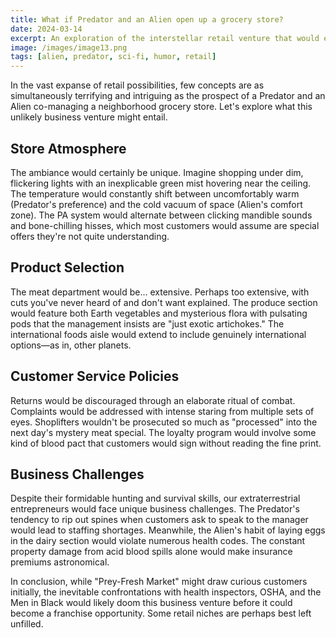 ```yaml
---
title: What if Predator and an Alien open up a grocery store?
date: 2024-03-14
excerpt: An exploration of the interstellar retail venture that would ensue if two of cinema's most terrifying extraterrestrials decided to enter the grocery business.
image: /images/image13.png
tags: [alien, predator, sci-fi, humor, retail]
---
```


In the vast expanse of retail possibilities, few concepts are as simultaneously terrifying and intriguing as the prospect of a Predator and an Alien co-managing a neighborhood grocery store. Let's explore what this unlikely business venture might entail.

## Store Atmosphere

The ambiance would certainly be unique. Imagine shopping under dim, flickering lights with an inexplicable green mist hovering near the ceiling. The temperature would constantly shift between uncomfortably warm (Predator's preference) and the cold vacuum of space (Alien's comfort zone). The PA system would alternate between clicking mandible sounds and bone-chilling hisses, which most customers would assume are special offers they're not quite understanding.

## Product Selection

The meat department would be... extensive. Perhaps too extensive, with cuts you've never heard of and don't want explained. The produce section would feature both Earth vegetables and mysterious flora with pulsating pods that the management insists are "just exotic artichokes." The international foods aisle would extend to include genuinely international options—as in, other planets.

## Customer Service Policies

Returns would be discouraged through an elaborate ritual of combat. Complaints would be addressed with intense staring from multiple sets of eyes. Shoplifters wouldn't be prosecuted so much as "processed" into the next day's mystery meat special. The loyalty program would involve some kind of blood pact that customers would sign without reading the fine print.

## Business Challenges

Despite their formidable hunting and survival skills, our extraterrestrial entrepreneurs would face unique business challenges. The Predator's tendency to rip out spines when customers ask to speak to the manager would lead to staffing shortages. Meanwhile, the Alien's habit of laying eggs in the dairy section would violate numerous health codes. The constant property damage from acid blood spills alone would make insurance premiums astronomical.

In conclusion, while "Prey-Fresh Market" might draw curious customers initially, the inevitable confrontations with health inspectors, OSHA, and the Men in Black would likely doom this business venture before it could become a franchise opportunity. Some retail niches are perhaps best left unfilled.
